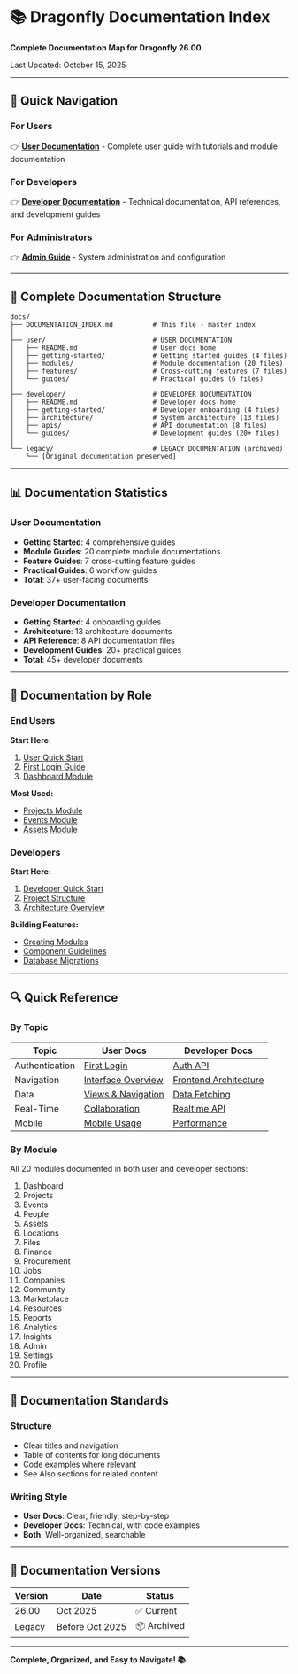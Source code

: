 # 📚 Dragonfly Documentation Index

**Complete Documentation Map for Dragonfly 26.00**

Last Updated: October 15, 2025

---

## 🎯 Quick Navigation

### For Users
👉 **[User Documentation](user/README.md)** - Complete user guide with tutorials and module documentation

### For Developers
👉 **[Developer Documentation](developer/README.md)** - Technical documentation, API references, and development guides

### For Administrators
👉 **[Admin Guide](user/modules/admin.md)** - System administration and configuration

---

## 📖 Complete Documentation Structure

```
docs/
├── DOCUMENTATION_INDEX.md          # This file - master index
│
├── user/                           # USER DOCUMENTATION
│   ├── README.md                   # User docs home
│   ├── getting-started/            # Getting started guides (4 files)
│   ├── modules/                    # Module documentation (20 files)
│   ├── features/                   # Cross-cutting features (7 files)
│   └── guides/                     # Practical guides (6 files)
│
├── developer/                      # DEVELOPER DOCUMENTATION
│   ├── README.md                   # Developer docs home
│   ├── getting-started/            # Developer onboarding (4 files)
│   ├── architecture/               # System architecture (13 files)
│   ├── apis/                       # API documentation (8 files)
│   └── guides/                     # Development guides (20+ files)
│
└── legacy/                         # LEGACY DOCUMENTATION (archived)
    └── [Original documentation preserved]
```

---

## 📊 Documentation Statistics

### User Documentation
- **Getting Started**: 4 comprehensive guides
- **Module Guides**: 20 complete module documentations
- **Feature Guides**: 7 cross-cutting feature guides
- **Practical Guides**: 6 workflow guides
- **Total**: 37+ user-facing documents

### Developer Documentation
- **Getting Started**: 4 onboarding guides
- **Architecture**: 13 architecture documents
- **API Reference**: 8 API documentation files
- **Development Guides**: 20+ practical guides
- **Total**: 45+ developer documents

---

## 🎯 Documentation by Role

### End Users

**Start Here:**
1. [User Quick Start](user/getting-started/quick-start.md)
2. [First Login Guide](user/getting-started/first-login.md)
3. [Dashboard Module](user/modules/dashboard.md)

**Most Used:**
- [Projects Module](user/modules/projects.md)
- [Events Module](user/modules/events.md)
- [Assets Module](user/modules/assets.md)

### Developers

**Start Here:**
1. [Developer Quick Start](developer/getting-started/quick-start.md)
2. [Project Structure](developer/getting-started/project-structure.md)
3. [Architecture Overview](developer/architecture/overview.md)

**Building Features:**
- [Creating Modules](developer/guides/creating-modules.md)
- [Component Guidelines](developer/guides/component-guidelines.md)
- [Database Migrations](developer/guides/database-migrations.md)

---

## 🔍 Quick Reference

### By Topic

| Topic | User Docs | Developer Docs |
|-------|-----------|----------------|
| Authentication | [First Login](user/getting-started/first-login.md) | [Auth API](developer/apis/authentication.md) |
| Navigation | [Interface Overview](user/getting-started/interface-overview.md) | [Frontend Architecture](developer/architecture/frontend.md) |
| Data | [Views & Navigation](user/features/views-and-navigation.md) | [Data Fetching](developer/guides/data-fetching.md) |
| Real-Time | [Collaboration](user/features/collaboration.md) | [Realtime API](developer/apis/realtime.md) |
| Mobile | [Mobile Usage](user/features/mobile-usage.md) | [Performance](developer/guides/performance.md) |

### By Module

All 20 modules documented in both user and developer sections:

1. Dashboard
2. Projects  
3. Events
4. People
5. Assets
6. Locations
7. Files
8. Finance
9. Procurement
10. Jobs
11. Companies
12. Community
13. Marketplace
14. Resources
15. Reports
16. Analytics
17. Insights
18. Admin
19. Settings
20. Profile

---

## 📝 Documentation Standards

### Structure
- Clear titles and navigation
- Table of contents for long documents
- Code examples where relevant
- See Also sections for related content

### Writing Style
- **User Docs**: Clear, friendly, step-by-step
- **Developer Docs**: Technical, with code examples
- **Both**: Well-organized, searchable

---

## 🔄 Documentation Versions

| Version | Date | Status |
|---------|------|--------|
| 26.00 | Oct 2025 | ✅ Current |
| Legacy | Before Oct 2025 | 📦 Archived |

---

**Complete, Organized, and Easy to Navigate! 📚**
